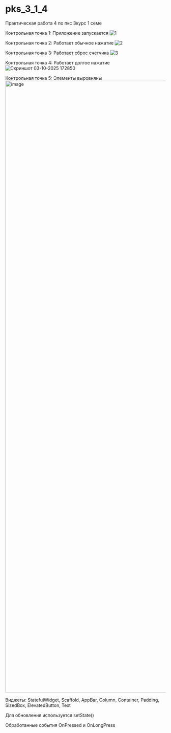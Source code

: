 # pks_3_1_4
Практическая работа 4 по пкс 3курс 1 семе

Контрольная точка 1: Приложение запускается
![1](https://github.com/user-attachments/assets/2a01f49c-3430-4602-8e4f-725a5dffb931)

Контрольная точка 2: Работает обычное нажатие
![2](https://github.com/user-attachments/assets/fe67e00d-43a6-4a56-8e34-ca97de4d7ba4)

Контрольная точка 3: Работает сброс счетчика
![3](https://github.com/user-attachments/assets/db046954-c184-4752-a207-e1a6a2d28e11)

Контрольная точка 4: Работает долгое нажатие
![Скриншот 03-10-2025 172850](https://github.com/user-attachments/assets/fa4d86fe-3c09-450d-b472-03fdf6f80d8c)

Контрольная точка 5: Элементы выровняны
<img width="2880" height="1914" alt="image" src="https://github.com/user-attachments/assets/d53b16a2-7d54-43a7-8f80-0483860e44df" />


Виджеты:
StatefulWidget, Scaffold, AppBar, Column, Container, Padding, SizedBox, ElevatedButton, Text

Для обновления используется setState()

Обработанные события OnPressed и OnLongPress
